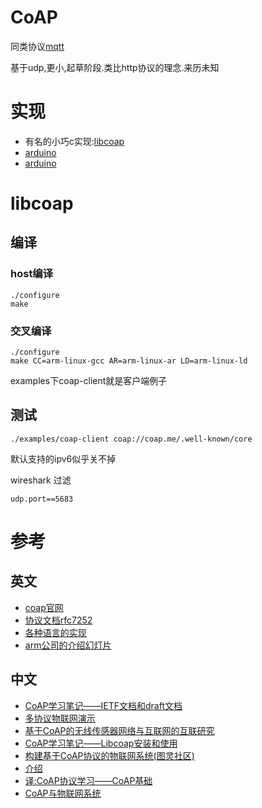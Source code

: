 # CoAP

同类协议[mqtt](/dev/mqtt)

基于udp,更小,起草阶段.类比http协议的理念.来历未知

# 实现

* 有名的小巧c实现:[libcoap](http://sourceforge.net/projects/libcoap/)
* [arduino](https://github.com/dgiannakop/Arduino-CoAP)
* [arduino](https://github.com/1248/microcoap)

# libcoap

## 编译

### host编译

    ./configure
    make

### 交叉编译

    ./configure
    make CC=arm-linux-gcc AR=arm-linux-ar LD=arm-linux-ld

examples下coap-client就是客户端例子

## 测试

    ./examples/coap-client coap://coap.me/.well-known/core

默认支持的ipv6似乎关不掉

wireshark 过滤

    udp.port==5683

# 参考

## 英文

* [coap官网](http://coap.technology/)
* [协议文档rfc7252](http://tools.ietf.org/html/rfc7252)
* [各种语言的实现](https://en.wikipedia.org/wiki/Constrained_Application_Protocol)
* [arm公司的介绍幻灯片](http://www.slideshare.net/zdshelby/coap-tutorial)

## 中文

* [CoAP学习笔记——IETF文档和draft文档](http://blog.csdn.net/xukai871105/article/details/45097841)
* [多协议物联网演示](https://github.com/iot-works/diaonan)
* [基于CoAP的无线传感器网络与互联网的互联研究](http://www.itcast.cn/news/20140606/14323875164.shtml)
* [CoAP学习笔记——Libcoap安装和使用](http://blog.csdn.net/xukai871105/article/details/44980041)
* [构建基于CoAP协议的物联网系统(图灵社区)](http://www.ituring.com.cn/tupubarticle/3795)
* [介绍](http://blog.csdn.net/tulun/article/details/8869241)
* [译:CoAP协议学习——CoAP基础](http://blog.csdn.net/xukai871105/article/details/17734163)
* [CoAP与物联网系统](http://www.phodal.com/blog/use-constrained-application-protocol-in-internet-of-things/)